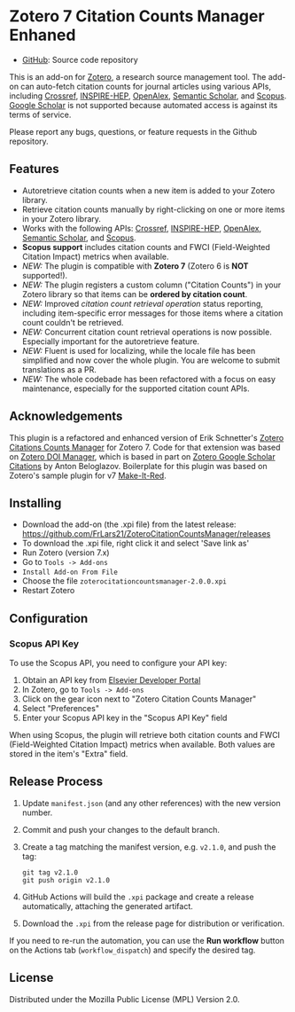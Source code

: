 # Zotero 7 Citation Counts Manager Enhaned

- [GitHub](https://github.com/FrLars21/ZoteroCitationCountsManager): Source
  code repository

This is an add-on for [Zotero](https://www.zotero.org), a research source management tool. The add-on can auto-fetch citation counts for journal articles using various APIs, including [Crossref](https://www.crossref.org), [INSPIRE-HEP](https://inspirehep.net), [OpenAlex](https://openalex.org), [Semantic Scholar](https://www.semanticscholar.org), and [Scopus](https://www.scopus.com). [Google Scholar](https://scholar.google.com) is not supported because automated access is against its terms of service.

Please report any bugs, questions, or feature requests in the Github repository.

## Features

- Autoretrieve citation counts when a new item is added to your Zotero library.
- Retrieve citation counts manually by right-clicking on one or more items in your Zotero library.
- Works with the following APIs: [Crossref](https://www.crossref.org), [INSPIRE-HEP](https://inspirehep.net), [OpenAlex](https://openalex.org), [Semantic Scholar](https://www.semanticscholar.org), and [Scopus](https://www.scopus.com).
- **Scopus support** includes citation counts and FWCI (Field-Weighted Citation Impact) metrics when available.
- _NEW:_ The plugin is compatible with **Zotero 7** (Zotero 6 is **NOT** supported!).
- _NEW:_ The plugin registers a custom column ("Citation Counts") in your Zotero library so that items can be **ordered by citation count**.
- _NEW:_ Improved _citation count retrieval operation_ status reporting, including item-specific error messages for those items where a citation count couldn't be retrieved.
- _NEW:_ Concurrent citation count retrieval operations is now possible. Especially important for the autoretrieve feature.
- _NEW:_ Fluent is used for localizing, while the locale file has been simplified and now cover the whole plugin. You are welcome to submit translations as a PR.
- _NEW:_ The whole codebade has been refactored with a focus on easy maintenance, especially for the supported citation count APIs.

## Acknowledgements

This plugin is a refactored and enhanced version of Erik Schnetter's [Zotero Citations Counts Manager](https://github.com/eschnett/zotero-citationcounts) for Zotero 7. Code for that extension was based on [Zotero DOI Manager](https://github.com/bwiernik/zotero-shortdoi), which is based in part on [Zotero Google Scholar Citations](https://github.com/beloglazov/zotero-scholar-citations) by Anton Beloglazov.
Boilerplate for this plugin was based on Zotero's sample plugin for v7 [Make-It-Red](https://github.com/zotero/make-it-red).

## Installing

- Download the add-on (the .xpi file) from the latest release: <https://github.com/FrLars21/ZoteroCitationCountsManager/releases>
- To download the .xpi file, right click it and select 'Save link as'
- Run Zotero (version 7.x)
- Go to `Tools -> Add-ons`
- `Install Add-on From File`
- Choose the file `zoterocitationcountsmanager-2.0.0.xpi`
- Restart Zotero

## Configuration

### Scopus API Key

To use the Scopus API, you need to configure your API key:

1. Obtain an API key from [Elsevier Developer Portal](https://dev.elsevier.com/)
2. In Zotero, go to `Tools -> Add-ons`
3. Click on the gear icon next to "Zotero Citation Counts Manager"
4. Select "Preferences"
5. Enter your Scopus API key in the "Scopus API Key" field

When using Scopus, the plugin will retrieve both citation counts and FWCI (Field-Weighted Citation Impact) metrics when available. Both values are stored in the item's "Extra" field.

## Release Process

1. Update `manifest.json` (and any other references) with the new version number.
2. Commit and push your changes to the default branch.
3. Create a tag matching the manifest version, e.g. `v2.1.0`, and push the tag:

   ```
   git tag v2.1.0
   git push origin v2.1.0
   ```

4. GitHub Actions will build the `.xpi` package and create a release automatically, attaching the generated artifact.
5. Download the `.xpi` from the release page for distribution or verification.

If you need to re-run the automation, you can use the **Run workflow** button on the Actions tab (`workflow_dispatch`) and specify the desired tag.

## License

Distributed under the Mozilla Public License (MPL) Version 2.0.
